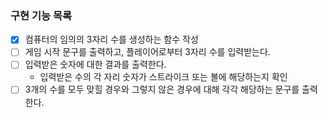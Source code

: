 ### 구현 기능 목록

 - [x] 컴퓨터의 임의의 3자리 수를 생성하는 함수 작성
 - [ ] 게임 시작 문구를 출력하고, 플레이어로부터 3자리 수를 입력받는다.
 - [ ] 입력받은 숫자에 대한 결과를 출력한다.
   -  입력받은 수의 각 자리 숫자가 스트라이크 또는 볼에 해당하는지 확인
 - [ ] 3개의 수를 모두 맞힐 경우와 그렇지 않은 경우에 대해 각각 해당하는 문구를 출력한다.